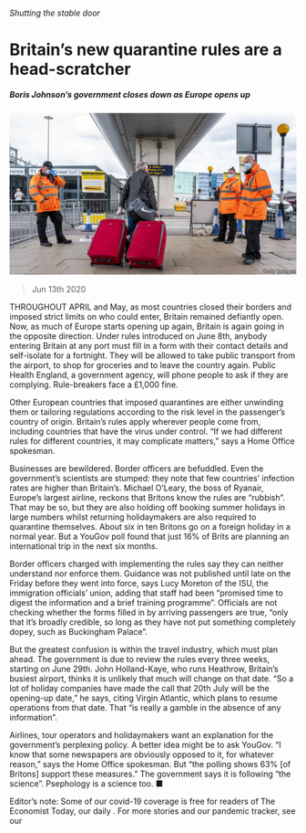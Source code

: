 ###### Shutting the stable door

# Britain’s new quarantine rules are a head-scratcher 

##### Boris Johnson’s government closes down as Europe opens up 

![image](images/20200613_BRP502.jpg) 

> Jun 13th 2020 

THROUGHOUT APRIL and May, as most countries closed their borders and imposed strict limits on who could enter, Britain remained defiantly open. Now, as much of Europe starts opening up again, Britain is again going in the opposite direction. Under rules introduced on June 8th, anybody entering Britain at any port must fill in a form with their contact details and self-isolate for a fortnight. They will be allowed to take public transport from the airport, to shop for groceries and to leave the country again. Public Health England, a government agency, will phone people to ask if they are complying. Rule-breakers face a £1,000 fine.

Other European countries that imposed quarantines are either unwinding them or tailoring regulations according to the risk level in the passenger’s country of origin. Britain’s rules apply wherever people come from, including countries that have the virus under control. “If we had different rules for different countries, it may complicate matters,” says a Home Office spokesman.


Businesses are bewildered. Border officers are befuddled. Even the government’s scientists are stumped: they note that few countries’ infection rates are higher than Britain’s. Michael O’Leary, the boss of Ryanair, Europe’s largest airline, reckons that Britons know the rules are “rubbish”. That may be so, but they are also holding off booking summer holidays in large numbers whilst returning holidaymakers are also required to quarantine themselves. About six in ten Britons go on a foreign holiday in a normal year. But a YouGov poll found that just 16% of Brits are planning an international trip in the next six months.

Border officers charged with implementing the rules say they can neither understand nor enforce them. Guidance was not published until late on the Friday before they went into force, says Lucy Moreton of the ISU, the immigration officials’ union, adding that staff had been “promised time to digest the information and a brief training programme”. Officials are not checking whether the forms filled in by arriving passengers are true, “only that it’s broadly credible, so long as they have not put something completely dopey, such as Buckingham Palace”.

But the greatest confusion is within the travel industry, which must plan ahead. The government is due to review the rules every three weeks, starting on June 29th. John Holland-Kaye, who runs Heathrow, Britain’s busiest airport, thinks it is unlikely that much will change on that date. “So a lot of holiday companies have made the call that 20th July will be the opening-up date,” he says, citing Virgin Atlantic, which plans to resume operations from that date. That “is really a gamble in the absence of any information”.

Airlines, tour operators and holidaymakers want an explanation for the government’s perplexing policy. A better idea might be to ask YouGov. “I know that some newspapers are obviously opposed to it, for whatever reason,” says the Home Office spokesman. But “the polling shows 63% [of Britons] support these measures.” The government says it is following “the science”. Psephology is a science too. ■

Editor’s note: Some of our covid-19 coverage is free for readers of The Economist Today, our daily . For more stories and our pandemic tracker, see our 


